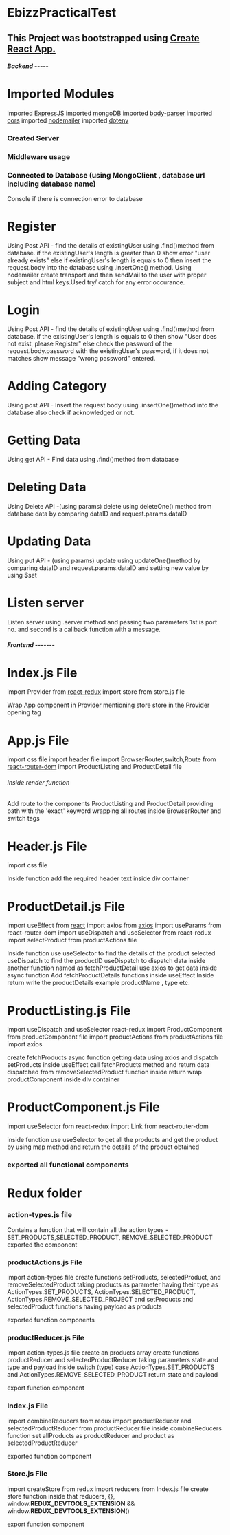 # EbizzPracticalTest
## This Project was bootstrapped using [Create React App.](https://reactjs.org/docs/create-a-new-react-app.html)

##### Backend -----

# Imported Modules
imported [ExpressJS](https://expressjs.com/)
imported [mongoDB](https://cloud.mongodb.com/v2/61115f55ee14ab34a7e8ce8e#clusters)
imported [body-parser](https://www.npmjs.com/package/body-parser)
imported [cors](https://developer.mozilla.org/en-US/docs/Web/HTTP/CORS)
imported [nodemailer](https://www.npmjs.com/package/nodemailer)
imported [dotenv](https://www.npmjs.com/package/dotenv)

### Created Server
### Middleware usage
### Connected to Database (using MongoClient , database url including database name)
Console if there is connection error to database

# Register
Using Post API -
find the details of existingUser using .find()method from database.
if the existingUser's length is greater than 0 show error "user already exists" else if existingUser's length is equals to 0 then insert the request.body into the database using .insertOne() method.
Using nodemailer create transport and then sendMail to the user with proper subject and html keys.Used try/ catch for any error occurance.

# Login 
Using Post API -
find the details of existingUser using .find()method from database.
if the existingUser's length is equals to 0 then show "User does not exist, please Register" else check the password of the request.body.password with the existingUser's password, if it does not matches show message "wrong password" entered.

# Adding Category
Using post API - 
Insert the request.body using .insertOne()method into the database also check if acknowledged or not.

# Getting Data
Using get API - 
Find data using .find()method from database

# Deleting Data
Using Delete API -(using params)
delete using deleteOne() method from database data by comparing dataID and request.params.dataID

# Updating Data
Using put API - (using params)
update using updateOne()method by comparing dataID and request.params.dataID and setting new value by using $set

# Listen server
Listen server using .server method and passing two parameters 1st is port no. and second is a callback function with a message.


##### Frontend -------

# Index.js File
 
import Provider from [react-redux](https://react-redux.js.org/)
import store from store.js file


Wrap App component in Provider mentioning store store in the Provider opening tag

# App.js File 
import css file
import header file
import BrowserRouter,switch,Route from [react-router-dom](https://reactrouter.com/web/guides/quick-start)
import ProductListing and ProductDetail file

###### Inside render function
Add route to the components ProductListing and ProductDetail providing path with the 'exact' keyword wrapping all routes inside BrowserRouter and switch tags


# Header.js File
import css file

Inside function add the required header text inside div container


# ProductDetail.js File
import useEffect from [react](https://reactjs.org/)
import axios from [axios](https://www.npmjs.com/package/axios)
import useParams from react-router-dom
import useDispatch and useSelector from react-redux
import selectProduct from productActions file

Inside function 
use useSelector to find the details of the product selected 
useDispatch to find the productID
useDispatch to dispatch data
inside another function named as fetchProductDetail use axios to get data inside async function
Add fetchProductDetails functions inside useEffect
Inside return write the productDetails example productName , type etc.


# ProductListing.js File
import useDispatch and useSelector react-redux
import ProductComponent from productComponent file
import productActions from productActions file
import axios


create fetchProducts async function getting data using axios and dispatch setProducts
inside useEffect call fetchProducts method and return data dispatched from removeSelectedProduct function
inside return wrap productComponent inside div container


# ProductComponent.js File 
import useSelector forn react-redux
import Link from react-router-dom


inside function 
use useSelector to get all the products and get the product by using map method and return the details of the product obtained 

### exported all functional components 

# Redux folder
### action-types.js file
Contains a function that will contain all the action types - SET_PRODUCTS,SELECTED_PRODUCT, REMOVE_SELECTED_PRODUCT 
exported the component

### productActions.js File
import action-types file
create functions setProducts, selectedProduct, and removeSelectedProduct taking products as parameter having their type as ActionTypes.SET_PRODUCTS, ActionTypes.SELECTED_PRODUCT, ActionTypes.REMOVE_SELECTED_PROJECT and setProducts and selectedProduct functions having payload as products

exported function components

### productReducer.js File
import action-types.js file
create an products array
create functions productReducer and selectedProductReducer taking parameters state and type and payload
inside switch (type) 
case ActionTypes.SET_PRODUCTS and ActionTypes.REMOVE_SELECTED_PRODUCT
return state and payload 

export function component


### Index.js File
import combineReducers from redux
import productReducer and selectedProductReducer from productReducer file
inside combineReducers function set allProducts as productReducer and product as selectedProductReducer

exported function component


### Store.js File
import createStore from redux
import reducers from Index.js file
create store function inside that reducers, {}, window.__REDUX_DEVTOOLS_EXTENSION__ && window.__REDUX_DEVTOOLS_EXTENSION__()

export function component
















